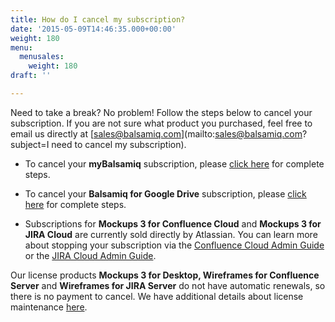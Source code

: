```yaml
---
title: How do I cancel my subscription?
date: '2015-05-09T14:46:35.000+00:00'
weight: 180
menu:
  menusales:
    weight: 180
draft: ''

---
```


Need to take a break? No problem! Follow the steps below to cancel your subscription. If you are not sure what product you purchased, feel free to email us directly at [sales@balsamiq.com](mailto:sales@balsamiq.com?subject=I need to cancel my subscription).

* To cancel your **myBalsamiq** subscription, please [click here](/sales/mybsubscriptions/#stopping-your-subscription) for complete steps.

* To cancel your **Balsamiq for Google Drive** subscription, please [click here](/sales/gdrivesubscription/#stopping-your-subscription) for complete steps.

* Subscriptions for **Mockups 3 for Confluence Cloud** and **Mockups 3 for JIRA Cloud** are currently sold directly by Atlassian. You can learn more about stopping your subscription via the [Confluence Cloud Admin Guide](https://docs.balsamiq.com/confluence/cloud/admin-guide-cloud/) or the  [JIRA Cloud Admin Guide](https://docs.balsamiq.com/jira/cloud/admin-guide-cloud/).

Our license products **Mockups 3 for Desktop, Wireframes for Confluence Server** and **Wireframes for JIRA Server** do not have automatic renewals, so there is no payment to cancel. We have additional details about license maintenance [here](/sales/maintenance/).
